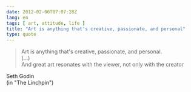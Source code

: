 ```yaml
---
date: 2012-02-06T07:07:28Z
lang: en
tags: [ art, attitude, life ]
title: "Art is anything that's creative, passionate, and personal"
type: quote
---
```


> Art is anything that's creative, passionate, and personal.\
> (...)\
> And great art resonates with the viewer, not only with the creator

Seth Godin\
(in "The Linchpin")

